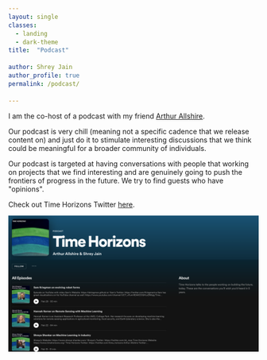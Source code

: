 ```yaml
---
layout: single
classes:
  - landing
  - dark-theme
title:  "Podcast"

author: Shrey Jain
author_profile: true
permalink: /podcast/

---
```


I am the co-host of a podcast with my friend [ Arthur Allshire](https://allshire.org).

Our podcast is very chill (meaning not a specific cadence that we release content on) and just do it to stimulate interesting discussions that we think could be meaningful for a broader community of individuals.

Our podcast is targeted at having conversations with people that working on projects that we find interesting and are genuinely going to push the frontiers of progress in the future. We try to find guests who have "opinions".

Check out Time Horizons Twitter [here](https://twitter.com/time_horizons).

![Time Horizons](/assets/timehorizons.png)
